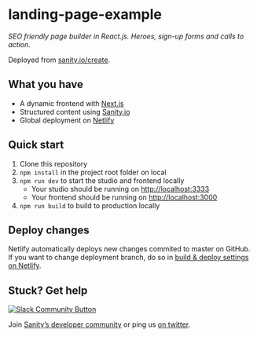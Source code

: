 # landing-page-example

_SEO friendly page builder in React.js. Heroes, sign-up forms and calls to action._

Deployed from [sanity.io/create](https://www.sanity.io/create/?template=sanity-io%2Fsanity-template-nextjs-landing-pages).

## What you have

- A dynamic frontend with [Next.js](https://nextjs.org)
- Structured content using [Sanity.io](https://www.sanity.io)
- Global deployment on [Netlify](https://netlify.com)

## Quick start

1. Clone this repository
2. `npm install` in the project root folder on local
3. `npm run dev` to start the studio and frontend locally
   - Your studio should be running on [http://localhost:3333](http://localhost:3333)
   - Your frontend should be running on [http://localhost:3000](http://localhost:3000)
4. `npm run build` to build to production locally

## Deploy changes

Netlify automatically deploys new changes commited to master on GitHub. If you want to change deployment branch, do so in [build & deploy settings on Netlify](https://www.netlify.com/docs/continuous-deployment/#branches-deploys).

## Stuck? Get help

[![Slack Community Button](https://slack.sanity.io/badge.svg)](https://slack.sanity.io/)

Join [Sanity’s developer community](https://slack.sanity.io) or ping us [on twitter](https://twitter.com/sanity_io).
